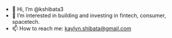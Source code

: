 - 👋 Hi, I’m @kshibata3
- 👀 I’m interested in building and investing in fintech, consumer, spacetech.
- 📫 How to reach me: kaylyn.shibata@gmail.com

<!---
kshibata3/kshibata3 is a ✨ special ✨ repository because its `README.md` (this file) appears on your GitHub profile.
You can click the Preview link to take a look at your changes.
--->
